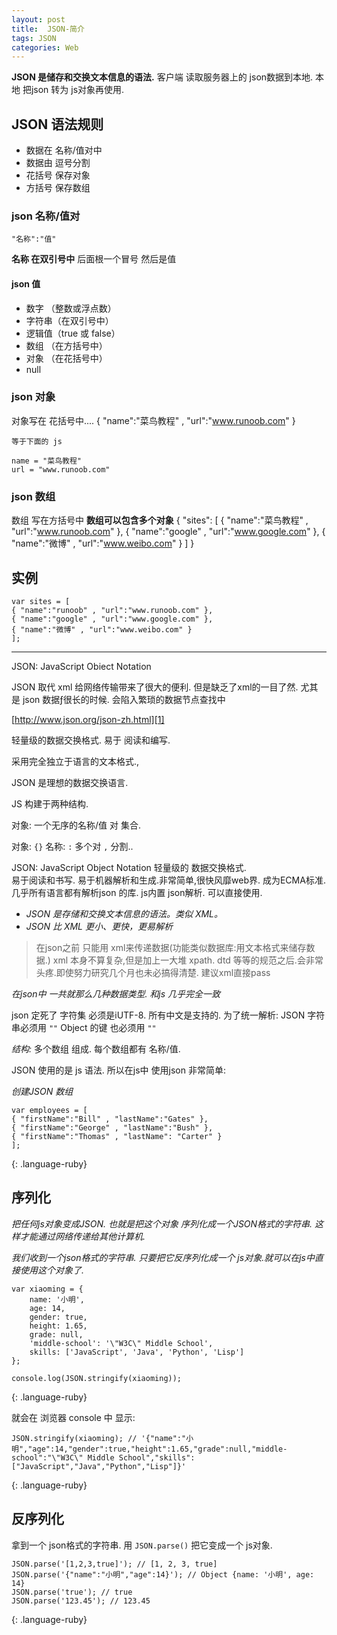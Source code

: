 ```yaml
---
layout: post
title:  JSON-简介
tags: JSON
categories: Web
---
```




**JSON 是储存和交换文本信息的语法.**
客户端 读取服务器上的 json数据到本地.
本地 把json 转为 js对象再使用.






## JSON 语法规则

- 数据在 名称/值对中
- 数据由 逗号分割
- 花括号 保存对象
- 方括号 保存数组



### json 名称/值对

`"名称":"值"`

**名称 在双引号中**
后面根一个冒号
然后是值

#### json 值
- 数字  （整数或浮点数）
- 字符串（在双引号中）
- 逻辑值（true 或 false）
- 数组  （在方括号中）
- 对象  （在花括号中）
- null



### json 对象

对象写在 花括号中....
	{ "name":"菜鸟教程" , "url":"www.runoob.com" }
	
	等于下面的 js
	
	name = "菜鸟教程"
	url = "www.runoob.com"



### json 数组

数组 写在方括号中
**数组可以包含多个对象**
	{
	"sites": [
	    { "name":"菜鸟教程" , "url":"www.runoob.com" }, 
	    { "name":"google" , "url":"www.google.com" }, 
	    { "name":"微博" , "url":"www.weibo.com" }
	]
	}







## 实例
	var sites = [
	{ "name":"runoob" , "url":"www.runoob.com" }, 
	{ "name":"google" , "url":"www.google.com" }, 
	{ "name":"微博" , "url":"www.weibo.com" }
	];















---



JSON: JavaScript Obiect Notation



JSON 取代 xml  给网络传输带来了很大的便利. 但是缺乏了xml的一目了然.
尤其是 json 数据ƒ很长的时候. 会陷入繁琐的数据节点查找中



[http://www.json.org/json-zh.html][1]

轻量级的数据交换格式. 易于 阅读和编写.

采用完全独立于语言的文本格式.,


JSON 是理想的数据交换语言.



JS 构建于两种结构.


对象: 一个无序的名称/值 对 集合.

对象: `{}`
名称: `:` 
多个对 `,` 分割..







JSON: JavaScript Object Notation 
轻量级的 数据交换格式.  
易于阅读和书写. 易于机器解析和生成.非常简单,很快风靡web界. 成为ECMA标准.
几乎所有语言都有解析json 的库.
js内置 json解析. 可以直接使用.








- *JSON 是存储和交换文本信息的语法。类似 XML。*
- *JSON 比 XML 更小、更快，更易解析*

> 在json之前 只能用 xml来传递数据(功能类似数据库:用文本格式来储存数据.)
> xml 本身不算复杂,但是加上一大堆 xpath. dtd 等等的规范之后.会非常头疼.即使努力研究几个月也未必搞得清楚. 建议xml直接pass


*在json中 一共就那么几种数据类型. 和js 几乎完全一致*

json 定死了 字符集 必须是iUTF-8. 所有中文是支持的.
为了统一解析:
JSON 字符串必须用 `""`
Object 的键 也必须用 `""`





*结构:*  多个数组 组成.   每个数组都有 名称/值.  






JSON 使用的是 js 语法. 所以在js中 使用json 非常简单:


*创建JSON 数组*


~~~
var employees = [
{ "firstName":"Bill" , "lastName":"Gates" },
{ "firstName":"George" , "lastName":"Bush" },
{ "firstName":"Thomas" , "lastName": "Carter" }
];
~~~
{: .language-ruby}








## 序列化

*把任何js对象变成JSON. 也就是把这个对象 序列化成一个JSON格式的字符串. 这样才能通过网络传递给其他计算机.*

*我们收到一个json格式的字符串. 只要把它反序列化成一个 js对象.就可以在js中直接使用这个对象了.*


~~~
var xiaoming = {
    name: '小明',
    age: 14,
    gender: true,
    height: 1.65,
    grade: null,
    'middle-school': '\"W3C\" Middle School',
    skills: ['JavaScript', 'Java', 'Python', 'Lisp']
};

console.log(JSON.stringify(xiaoming));
~~~
{: .language-ruby}

就会在 浏览器 console 中 显示:

~~~
JSON.stringify(xiaoming); // '{"name":"小明","age":14,"gender":true,"height":1.65,"grade":null,"middle-school":"\"W3C\" Middle School","skills":["JavaScript","Java","Python","Lisp"]}'
~~~
{: .language-ruby}



## 反序列化
拿到一个 json格式的字符串.  用 `JSON.parse()` 把它变成一个 js对象.


~~~
JSON.parse('[1,2,3,true]'); // [1, 2, 3, true]
JSON.parse('{"name":"小明","age":14}'); // Object {name: '小明', age: 14}
JSON.parse('true'); // true
JSON.parse('123.45'); // 123.45
~~~
{: .language-ruby}


















[1]:	http://www.json.org/json-zh.html